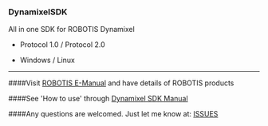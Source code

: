 ### DynamixelSDK
All in one SDK for ROBOTIS Dynamixel

* Protocol 1.0 / Protocol 2.0

* Windows / Linux

--------------------------------------------------------------------------

####Visit [ROBOTIS E-Manual](http://support.robotis.com/) and have details of ROBOTIS products

####See 'How to use' through [Dynamixel SDK Manual](https://github.com/ROBOTIS-GIT/ROBOTIS-Documents/wiki/ROBOTIS-Dynamixel-SDK-Documents)

####Any questions are welcomed. Just let me know at: [ISSUES](https://github.com/ROBOTIS-GIT/DynamixelSDK/issues)

